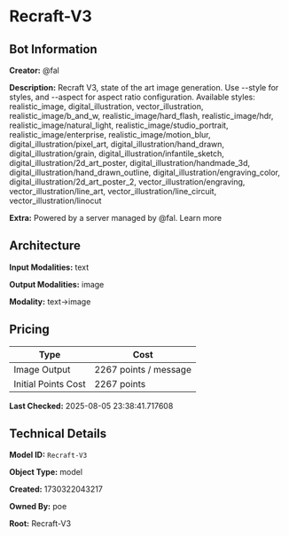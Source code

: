 # Recraft-V3

## Bot Information

**Creator:** @fal

**Description:** Recraft V3, state of the art image generation. Use --style for styles, and --aspect for aspect ratio configuration. Available styles: realistic_image, digital_illustration, vector_illustration, realistic_image/b_and_w, realistic_image/hard_flash, realistic_image/hdr, realistic_image/natural_light, realistic_image/studio_portrait, realistic_image/enterprise, realistic_image/motion_blur, digital_illustration/pixel_art, digital_illustration/hand_drawn, digital_illustration/grain, digital_illustration/infantile_sketch, digital_illustration/2d_art_poster, digital_illustration/handmade_3d, digital_illustration/hand_drawn_outline, digital_illustration/engraving_color, digital_illustration/2d_art_poster_2, vector_illustration/engraving, vector_illustration/line_art, vector_illustration/line_circuit, vector_illustration/linocut

**Extra:** Powered by a server managed by @fal. Learn more


## Architecture

**Input Modalities:** text

**Output Modalities:** image

**Modality:** text->image


## Pricing

| Type | Cost |
|------|------|
| Image Output | 2267 points / message |
| Initial Points Cost | 2267 points |

**Last Checked:** 2025-08-05 23:38:41.717608


## Technical Details

**Model ID:** `Recraft-V3`

**Object Type:** model

**Created:** 1730322043217

**Owned By:** poe

**Root:** Recraft-V3
